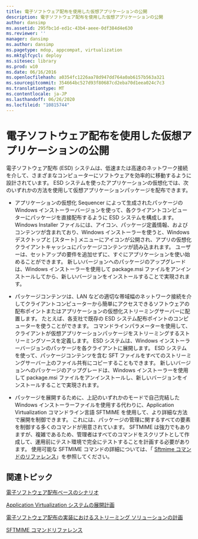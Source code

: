 ```yaml
---
title: 電子ソフトウェア配布を使用した仮想アプリケーションの公開
description: 電子ソフトウェア配布を使用した仮想アプリケーションの公開
author: dansimp
ms.assetid: 295fbc1d-ed1c-43b4-aeee-0df384d4e630
ms.reviewer: ''
manager: dansimp
ms.author: dansimp
ms.pagetype: mdop, appcompat, virtualization
ms.mktglfcycl: deploy
ms.sitesec: library
ms.prod: w10
ms.date: 06/16/2016
ms.openlocfilehash: a0354fc1226aa78d947dd764a0ab6157b563a321
ms.sourcegitcommit: 354664bc527d93f80687cd2eba70d1eea024c7c3
ms.translationtype: MT
ms.contentlocale: ja-JP
ms.lasthandoff: 06/26/2020
ms.locfileid: "10815744"
---
```

# 電子ソフトウェア配布を使用した仮想アプリケーションの公開


電子ソフトウェア配布 (ESD) システムは、低速または高速のネットワーク接続を介して、さまざまなコンピューターにソフトウェアを効率的に移動するように設計されています。 ESD システムを使ったアプリケーションの仮想化では、次のいずれかの方法を使用して仮想アプリケーションパッケージを配布できます。

-   アプリケーションの仮想化 Sequencer によって生成されたパッケージの Windows インストーラーバージョンを使って、各クライアントコンピューターにパッケージを直接配布するように ESD システムを構成します。 Windows Installer ファイルには、アイコン、パッケージ定義情報、およびコンテンツが含まれており、Windows インストーラーを使うと、Windows デスクトップと [スタート] メニューにアイコンが公開され、アプリの仮想化クライアントキャッシュにパッケージコンテンツが読み込まれます。 ユーザーは、セットアップの要件を追加せずに、すぐにアプリケーションを使い始めることができます。 新しいバージョンへのパッケージのアップグレードは、Windows インストーラーを使用して package.msi ファイルをアンインストールしてから、新しいバージョンをインストールすることで実現されます。

-   パッケージコンテンツは、LAN などの適切な帯域幅のネットワーク接続を介してクライアントコンピューターから簡単にアクセスできるソフトウェアの配布ポイントまたはアプリケーションの仮想化ストリーミングサーバーに配置します。 たとえば、各支社で既存の ESD システム配布ポイントのコンピューターを使うことができます。 コマンドラインパラメーターを使用して、クライアントが仮想アプリケーションパッケージをストリーミングするストリーミングソースを定義します。 ESD システムは、Windows インストーラーバージョンのパッケージを各クライアントに展開します。 ESD システムを使って、パッケージコンテンツを含む SFT ファイルをすべてのストリーミングサーバー上のファイル共有にコピーすることもできます。 新しいバージョンへのパッケージのアップグレードは、Windows インストーラーを使用して package.msi ファイルをアンインストールし、新しいバージョンをインストールすることで実現されます。

-   パッケージを展開するために、上記のいずれかのモードで自己完結した Windows インストーラーファイルを使用する代わりに、Application Virtualization コマンドライン言語 SFTMIME を使用して、より詳細な方法で展開を制御できます。 これには、パッケージの管理に関するすべての要素を制御する多くのコマンドが用意されています。 SFTMIME は強力でもありますが、複雑であるため、管理者はすべてのコマンドをスクリプトとして作成して、運用前にテスト環境で完全にテストすることを計画する必要があります。 使用可能な SFTMIME コマンドの詳細については、「 [Sftmime コマンドのリファレンス](sftmime--command-reference.md)」を参照してください。

## 関連トピック


[電子ソフトウェア配布ベースのシナリオ](electronic-software-distribution-based-scenario.md)

[Application Virtualization システムの展開計画](planning-for-application-virtualization-system-deployment.md)

[電子ソフトウェア配布の実装におけるストリーミング ソリューションの計画](planning-your-streaming-solution-in-an-electronic-software-distribution-implementation.md)

[SFTMIME コマンドリファレンス](sftmime--command-reference.md)

 

 





